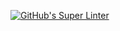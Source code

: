 [![GitHub's Super Linter](https://github.com/ICS20-Programming-Graeme-Barbe/Unit5-01-HTML-EvenNumberDisplay/workflows/GitHub's%20Super%20Linter/badge.svg)](https://github.com/ICS20-Programming-Graeme-Barbe/Unit5-01-HTML-EvenNumberDisplay/actions)